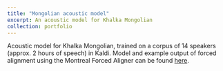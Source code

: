 ```yaml
---
title: "Mongolian acoustic model"
excerpt: An acoustic model for Khalka Mongolian 
collection: portfolio
---
```


Acoustic model for Khalka Mongolian, trained on a corpus of 14 speakers (approx. 2 hours of speech) in Kaldi. Model and example output of forced alignment using the Montreal Forced Aligner can be found [here](https://github.com/auromitamitra/Mongolian_Acoustic_Model).